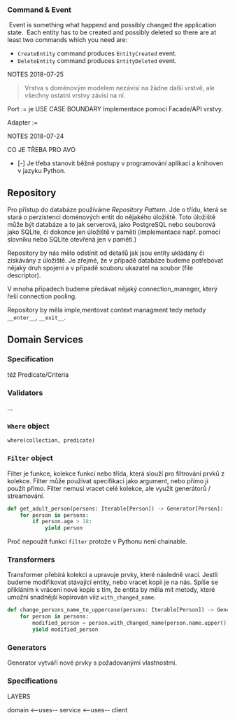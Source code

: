 ### Command & Event
​
Event is something what happend and possibly changed the application state.
​
Each entity has to be created and possibly deleted so there are at least two commands which you need are:
​
- `CreateEntity` command produces `EntityCreated` event.
- `DeleteEntity` command produces `EntityDeleted` event.





NOTES 2018-07-25


> Vrstva s doménovým modelem nezávisí na žádne další vrstvě, ale všechny ostatní vrstvy závisí na ní.

Port := je USE CASE BOUNDARY
Implementace pomocí Facade/API vrstvy.

Adapter :=



NOTES 2018-07-24

CO JE TŘEBA PRO AVO

- [-] Je třeba stanovit běžné postupy v programování aplikací a knihoven v jazyku Python.

## Repository

Pro přístup do databáze používáme *Repository Pattern*. Jde o třídu, která se stará o perzistenci doménových entit do nějakého úložiště.
Toto úložiště může být databáze a to jak serverová, jako PostgreSQL nebo souborová jako SQLite, či dokonce jen úložiště v paměti (implementace např. pomocí slovníku nebo SQLIte otevřená jen v paměti.)

Repository by nás mělo odstínit od detailů jak jsou entity ukládány či získávány z úložiště. Je zřejmé, že v případě databáze budeme potřebovat nějaký druh spojení a v případě souboru ukazatel na soubor (file descriptor).

V mnoha případech budeme předávat nějaký connection_maneger, který řeší connection pooling.

Repository by měla imple,mentovat context managment tedy metody `__enter__`, `__exit__`.


## Domain Services

### Specification

též Predicate/Criteria

### Validators

...

### `Where` object

    where(collection, predicate)

### `Filter` object

Filter je funkce, kolekce funkcí nebo třída, která slouží pro filtrování prvků z kolekce.
Filter může používat specifikaci jako argument, nebo přímo  ji použít přímo.
Filter nemusí vracet celé kolekce, ale využít generátorů / streamování.

```python
def get_adult_person(persons: Iterable[Person]) -> Generator[Person]:
    for person in persons:
        if person.age > 18:
            yield person

```

Proč nepoužít funkci `filter` protože v Pythonu není chainable.

### Transformers

Transformer přebírá kolekci a upravuje prvky, které následně vrací. Jestli budeme modifikovat stávající entity, nebo
vracet kopii je na nás. Spíše se přikláním k vrácení nové kopie s tím, že entita by měla mít metody, které umožní snadnější
kopírován víiz `with_changed_name`.

```python
def change_persons_name_to_uppercase(persons: Iterable[Person]) -> Generators[Person]:
    for person in persons:
        modified_person = person.with_changed_name(person.name.upper())
        yield modified_person

```
### Generators

Generator vytváří nové prvky s požadovanými vlastnostmi.

### Specifications

LAYERS

domain <--uses-- service <--uses-- client
